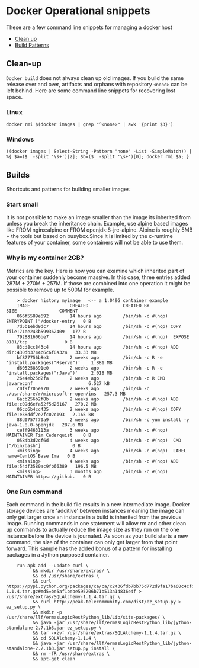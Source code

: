 # Docker Operational snippets
These are a few command line snippets for managing a docker host

* [Clean up](#clean-up)
* [Build Patterns](#builds)

## Clean-up
`Docker build` does not always clean up old images. If you build the same release over and over, artifacts and orphans with repository
`<none>` can be left behind. Here are some command line snippets for recovering lost space.

### Linux
`docker rmi $(docker images | grep "^<none>" | awk '{print $3}')`

### Windows
`((docker images | Select-String -Pattern "none" -List -SimpleMatch)) | %{ $a=($_ -split '\s+')[2]; $b=($_ -split '\s+')[0]; docker rmi $a; }`

## Builds
Shortcuts and patterns for building smaller images
### Start small
It is not possible to make an image smaller than the image its inherited from unless you break the inheritance chain.
Example, use alpine based images like FROM nginx:alpine or FROM openjdk:8-jre-alpine. Alpine is roughly 5MB + the tools but
based on busybox.Since it is limited by the c-runtime features of your container, some containers will not be able to use them.

### Why is my container 2GB?
Metrics are the key. Here is how you can examine which inherited part of your container suddenly become massive. In this case, 
three entries added 287M + 270M + 257M. If those are combined into one operation it might be possible to remove up to 500M for example.

        > docker history myimage   <-- a 1.049G container example
        IMAGE               CREATED             CREATED BY                                      SIZE                COMMENT
        066f5589e692        14 hours ago        /bin/sh -c #(nop)  ENTRYPOINT ["/docker-entry   0 B
        7d5b1ebd9dc7        14 hours ago        /bin/sh -c #(nop) COPY file:71ee243b599362409   177 B
        792881606be7        14 hours ago        /bin/sh -c #(nop)  EXPOSE 8181/tcp              0 B
        83cd8cc843c4        14 hours ago        /bin/sh -c #(nop) ADD dir:430db3744c6c6f0a324   33.33 MB
        bf877756b8e3        2 weeks ago         /bin/sh -c R -e 'install.packages("Rserve")'    1.881 MB
        d605258391e0        2 weeks ago         /bin/sh -c R -e 'install.packages("rJava")'     2.018 MB
        26e4eb25d2fa        2 weeks ago         /bin/sh -c R CMD javareconf                     6.527 kB
        c0f9f705ea70        2 weeks ago         /bin/sh -c ./usr/share/r/microsoft-r-open/ins   257.3 MB
        6acb256b2f8b        2 weeks ago         /bin/sh -c #(nop) ADD file:c09d6efa52f5d26167   270.2 MB
        06cc6b4cc435        2 weeks ago         /bin/sh -c #(nop) COPY file:e38ddf2e2fc02c193   2.165 kB
        88d0757f70a9        2 weeks ago         /bin/sh -c yum install -y  java-1.8.0-openjdk   287.6 MB
        ceff9463113a        3 weeks ago         /bin/sh -c #(nop)  MAINTAINER Tim Cederquist    0 B
        0584b3d2cf6d        4 weeks ago         /bin/sh -c #(nop)  CMD ["/bin/bash"]            0 B
        <missing>           4 weeks ago         /bin/sh -c #(nop)  LABEL name=CentOS Base Ima   0 B
        <missing>           4 weeks ago         /bin/sh -c #(nop) ADD file:54df3580ac9fb66389   196.5 MB
        <missing>           3 months ago        /bin/sh -c #(nop)  MAINTAINER https://github.   0 B

### One Run command
Each command in the build file results in a new intermediate image. Docker storage devices are 'additive' between instances meaning the 
image can only get larger once an instance in a build is inherited from the previous image. Running commands in one statement
will allow rm and other clean up commands to actually reduce the image size as they run on the one instance 
before the device is journaled. As soon as your build starts a new command, the size of the container 
can only get larger from that point forward. This sample has the added bonus of a pattern for installing packages in a
Jython purposed container.

        run apk add --update curl \
              && mkdir /usr/share/extras/ \
              && cd /usr/share/extras \
              && curl https://pypi.python.org/packages/ca/ca/c2436fdb7bb75d772d9fa17ba60c4cfded6284eed053a7274b2beb96596a/SQLAlchemy-1.1.4.tar.gz#md5=be5af1bebe595206b71b513a14836e4f > /usr/share/extras/SQLAlchemy-1.1.4.tar.gz \
              && curl http://peak.telecommunity.com/dist/ez_setup.py > ez_setup.py \ 
              && mkdir -p /usr/share/llf/ermasLogicRestPython_lib/Lib/site-packages/ \
              && java -jar /usr/share/llf/ermasLogicRestPython_lib/jython-standalone-2.7.1b3.jar ez_setup.py \
              && tar -xzvf /usr/share/extras/SQLAlchemy-1.1.4.tar.gz \
              && cd SQLAlchemy-1.1.4 \
              && java -jar /usr/share/llf/ermasLogicRestPython_lib/jython-standalone-2.7.1b3.jar setup.py install \
              && rm -fR /usr/share/extras \
              && apt-get clean
